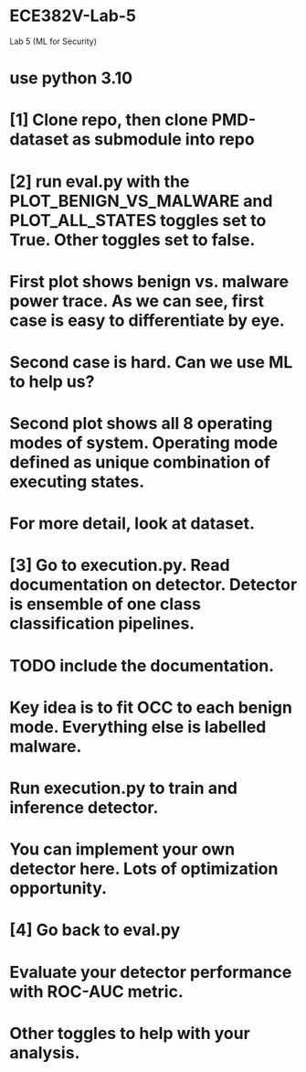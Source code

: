 # ECE382V-Lab-5
Lab 5 (ML for Security)

# use python 3.10

# [1] Clone repo, then clone PMD-dataset as submodule into repo

# [2] run eval.py with the PLOT_BENIGN_VS_MALWARE and PLOT_ALL_STATES toggles set to True. Other toggles set to false.
#  First plot shows benign vs. malware power trace. As we can see, first case is easy to differentiate by eye.
#  Second case is hard. Can we use ML to help us?
#  Second plot shows all 8 operating modes of system. Operating mode defined as unique combination of executing states.
#  For more detail, look at dataset.

# [3] Go to execution.py. Read documentation on detector. Detector is ensemble of one class classification pipelines.
#  TODO include the documentation.
#  Key idea is to fit OCC to each benign mode. Everything else is labelled malware.
#  Run execution.py to train and inference detector.
#  You can implement your own detector here. Lots of optimization opportunity.

# [4] Go back to eval.py
#  Evaluate your detector performance with ROC-AUC metric.
#  Other toggles to help with your analysis.

